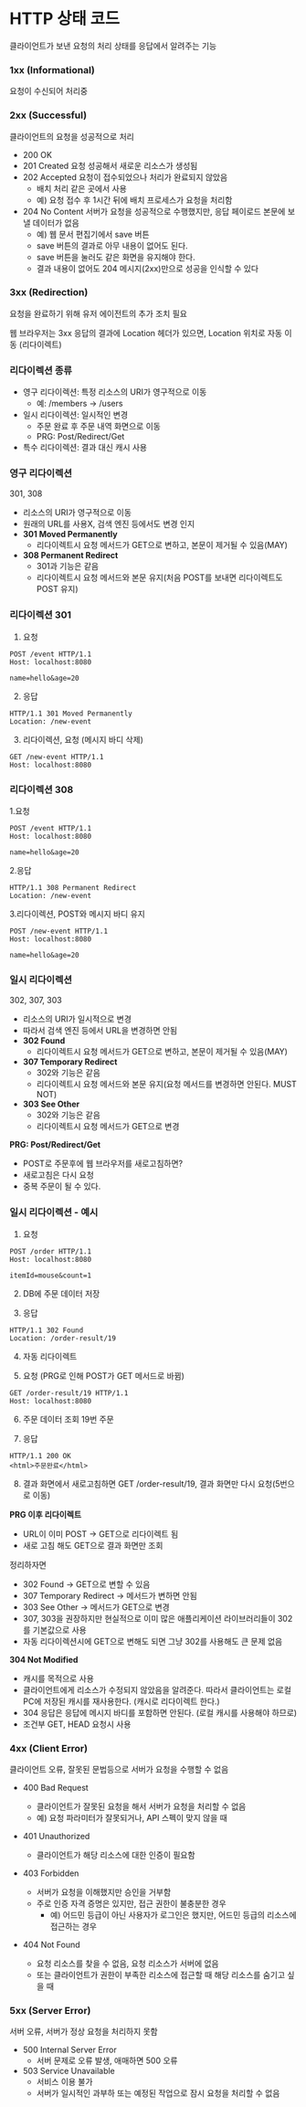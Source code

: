 # HTTP 상태 코드
클라이언트가 보낸 요청의 처리 상태를 응답에서 알려주는 기능

### 1xx (Informational)
요청이 수신되어 처리중
### 2xx (Successful)
클라이언트의 요청을 성공적으로 처리
- 200 OK
- 201 Created 요청 성공해서 새로운 리소스가 생성됨
- 202 Accepted 요청이 접수되었으나 처리가 완료되지 않았음
  - 배치 처리 같은 곳에서 사용
  - 예) 요청 접수 후 1시간 뒤에 배치 프로세스가 요청을 처리함
- 204 No Content 서버가 요청을 성공적으로 수행했지만, 응답 페이로드 본문에 보낼 데이터가 없음
  - 예) 웹 문서 편집기에서 save 버튼
  - save 버튼의 결과로 아무 내용이 없어도 된다.
  - save 버튼을 눌러도 같은 화면을 유지해야 한다.
  - 결과 내용이 없어도 204 메시지(2xx)만으로 성공을 인식할 수 있다
### 3xx (Redirection)
요청을 완료하기 위해 유저 에이전트의 추가 조치 필요

웹 브라우저는 3xx 응답의 결과에 Location 헤더가 있으면, Location 위치로 자동 이동 (리다이렉트)

### 리다이렉션 종류
- 영구 리다이렉션: 특정 리소스의 URI가 영구적으로 이동
  - 예: /members -> /users
- 일시 리다이렉션: 일시적인 변경
  - 주문 완료 후 주문 내역 화면으로 이동
  - PRG: Post/Redirect/Get
- 특수 리다이렉션: 결과 대신 캐시 사용

### 영구 리다이렉션
301, 308
- 리소스의 URI가 영구적으로 이동
- 원래의 URL를 사용X, 검색 엔진 등에서도 변경 인지
- **301 Moved Permanently**
  - 리다이렉트시 요청 메서드가 GET으로 변하고, 본문이 제거될 수 있음(MAY)
- **308 Permanent Redirect**
  - 301과 기능은 같음
  - 리다이렉트시 요청 메서드와 본문 유지(처음 POST를 보내면 리다이렉트도 POST 유지)

### 리다이렉션 301

1. 요청
```
POST /event HTTP/1.1
Host: localhost:8080

name=hello&age=20
```
2. 응답
```
HTTP/1.1 301 Moved Permanently
Location: /new-event 
```
3. 리다이렉션, 요청 (메시지 바디 삭제)
```
GET /new-event HTTP/1.1
Host: localhost:8080
```

### 리다이렉션 308

1.요청
```
POST /event HTTP/1.1
Host: localhost:8080

name=hello&age=20
```
2.응답
```
HTTP/1.1 308 Permanent Redirect
Location: /new-event 
```
3.리다이렉션, POST와 메시지 바디 유지
```
POST /new-event HTTP/1.1
Host: localhost:8080

name=hello&age=20
```

### 일시 리다이렉션
302, 307, 303
- 리소스의 URI가 일시적으로 변경
- 따라서 검색 엔진 등에서 URL을 변경하면 안됨
- **302 Found**
  - 리다이렉트시 요청 메서드가 GET으로 변하고, 본문이 제거될 수 있음(MAY)
- **307 Temporary Redirect**
  - 302와 기능은 같음
  - 리다이렉트시 요청 메서드와 본문 유지(요청 메서드를 변경하면 안된다. MUST NOT)
- **303 See Other**
  - 302와 기능은 같음
  - 리다이렉트시 요청 메서드가 GET으로 변경

**PRG: Post/Redirect/Get**
- POST로 주문후에 웹 브라우저를 새로고침하면?
- 새로고침은 다시 요청
- 중복 주문이 될 수 있다.

### 일시 리다이렉션 - 예시
1. 요청
```
POST /order HTTP/1.1
Host: localhost:8080

itemId=mouse&count=1
```
2. DB에 주문 데이터 저장

3. 응답
```
HTTP/1.1 302 Found
Location: /order-result/19 
```
4. 자동 리다이렉트

5. 요청 (PRG로 인해 POST가 GET 메서드로 바뀜)
```
GET /order-result/19 HTTP/1.1
Host: localhost:8080
```
6. 주문 데이터 조회 19번 주문

7. 응답
```
HTTP/1.1 200 OK
<html>주문완료</html>
```
8. 결과 화면에서 새로고침하면 GET /order-result/19, 결과 화면만 다시 요청(5번으로 이동)

**PRG 이후 리다이렉트**
- URL이 이미 POST -> GET으로 리다이렉트 됨
- 새로 고침 해도 GET으로 결과 화면만 조회

정리하자면
- 302 Found -> GET으로 변할 수 있음
- 307 Temporary Redirect -> 메서드가 변하면 안됨
- 303 See Other -> 메서드가 GET으로 변경
- 307, 303을 권장하지만 현실적으로 이미 많은 애플리케이션 라이브러리들이 302를 기본값으로 사용
- 자동 리다이렉션시에 GET으로 변해도 되면 그냥 302를 사용해도 큰 문제 없음

**304 Not Modified**
- 캐시를 목적으로 사용
- 클라이언트에게 리소스가 수정되지 않았음을 알려준다. 따라서 클라이언트는 로컬PC에 저장된 캐시를 재사용한다. (캐시로 리다이렉트 한다.)
- 304 응답은 응답에 메시지 바디를 포함하면 안된다. (로컬 캐시를 사용해야 하므로)
- 조건부 GET, HEAD 요청시 사용

### 4xx (Client Error)
클라이언트 오류, 잘못된 문법등으로 서버가 요청을 수행할 수 없음
- 400 Bad Request
  - 클라이언트가 잘못된 요청을 해서 서버가 요청을 처리할 수 없음
  - 예) 요청 파라미터가 잘못되거나, API 스펙이 맞지 않을 때
- 401 Unauthorized
  - 클라이언트가 해당 리소스에 대한 인증이 필요함

- 403 Forbidden
  - 서버가 요청을 이해했지만 승인을 거부함
  - 주로 인증 자격 증명은 있지만, 접근 권한이 불충분한 경우
    - 예) 어드민 등급이 아닌 사용자가 로그인은 했지만, 어드민 등급의 리소스에 접근하는 경우
- 404 Not Found
  - 요청 리소스를 찾을 수 없음, 요청 리소스가 서버에 없음
  - 또는 클라이언트가 권한이 부족한 리소스에 접근할 때 해당 리소스를 숨기고 싶을 때

### 5xx (Server Error)
서버 오류, 서버가 정상 요청을 처리하지 못함
- 500 Internal Server Error
  - 서버 문제로 오류 발생, 애매하면 500 오류
- 503 Service Unavailable
  - 서비스 이용 불가
  - 서버가 일시적인 과부하 또는 예정된 작업으로 잠시 요청을 처리할 수 없음

